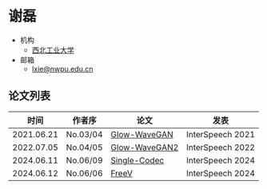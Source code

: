 # 谢磊

- 机构
  - [西北工业大学](../Institutions/NPU_西北工业大学.md)
- 邮箱
  - <lxie@nwpu.edu.cn>

## 论文列表

| 时间 | 作者序 | 论文 | 发表 |
|:-:|:-:|---|---|
| 2021.06.21 | No.03/04 | [Glow-WaveGAN](../Models/E2E/2021.06.21_Glow-WaveGAN.md) | InterSpeech 2021 |
| 2022.07.05 | No.04/05 | [Glow-WaveGAN2](../Models/E2E/2022.07.05_Glow-WaveGAN2.md) | InterSpeech 2022 |
| 2024.06.11 | No.06/09 | [Single-Codec](../Models/Speech_Neural_Codec/2024.06.11_Single-Codec.md) | InterSpeech 2024 |
| 2024.06.12 | No.06/06 | [FreeV](../Models/TTS3_Vocoder/2024.06.12_FreeV.md) | InterSpeech 2024 |
